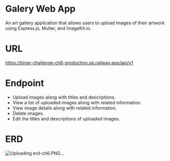 # Galery Web App
An art gallery application that allows users to upload images of their artwork using Express.js, Multer, and ImageKit.io.

# URL
https://binar-challenge-ch6-production.up.railway.app/api/v1

# Endpoint
- Upload images along with titles and descriptions.
- View a list of uploaded images along with related information.
- View image details along with related information.
- Delete images.
- Edit the titles and descriptions of uploaded images.

# ERD
![Uploading erd-ch6.PNG…]()
